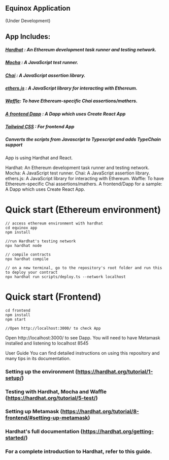 ## Equinox Application
(Under Development)


## App Includes:

##### [Hardhat](https://hardhat.org/) : An Ethereum development task runner and testing network.
##### [Mocha](https://mochajs.org/) : A JavaScript test runner.
##### [Chai](https://www.chaijs.com/) : A JavaScript assertion library.
##### [ethers.js](https://docs.ethers.io/ethers.js/html/) : A JavaScript library for interacting with Ethereum.
##### [Waffle](https://github.com/EthWorks/Waffle/): To have Ethereum-specific Chai assertions/mathers.
##### [A frontend Dapp](https://github.com/willhennessy/hardhat-react-typechain-template/blob/master/frontend) : A Dapp which uses Create React App
##### [Tailwind CSS](https://tailwindcss.com/docs/guides/create-react-app) : For frontend App
##### Converts the scripts from Javascript to Typescript and adds TypeChain support

App is using Hardhat and React.

Hardhat: An Ethereum development task runner and testing network.
Mocha: A JavaScript test runner.
Chai: A JavaScript assertion library.
ethers.js: A JavaScript library for interacting with Ethereum.
Waffle: To have Ethereum-specific Chai assertions/mathers.
A frontend/Dapp for a sample: A Dapp which uses Create React App.

# Quick start (Ethereum environment)

```
// access ethereum environment with hardhat
cd equinox app
npm install

//run Hardhat's testing network
npx hardhat node

// compile contracts
npx hardhat compile

// on a new terminal, go to the repository's root folder and run this to deploy your contract
npx hardhat run scripts/deploy.ts --network localhost

```

# Quick start (Frontend)

```
cd frontend
npm install
npm start

//Open http://localhost:3000/ to check App

```
Open http://localhost:3000/ to see Dapp. You will need to have Metamask installed and listening to localhost 8545

User Guide
You can find detailed instructions on using this repository and many tips in its documentation.

### Setting up the environment (https://hardhat.org/tutorial/1-setup/)<br>
### Testing with Hardhat, Mocha and Waffle (https://hardhat.org/tutorial/5-test/)<br>
### Setting up Metamask (https://hardhat.org/tutorial/8-frontend/#setting-up-metamask)<br>
### Hardhat's full documentation (https://hardhat.org/getting-started/)<br>
### For a complete introduction to Hardhat, refer to this guide.
